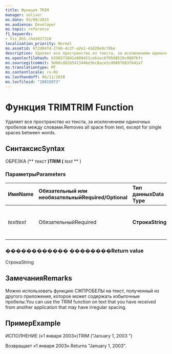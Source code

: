 ```yaml
---
title: Функция TRIM
manager: soliver
ms.date: 03/09/2015
ms.audience: Developer
ms.topic: reference
f1_keywords:
- Vis_DSS.chm1027318
localization_priority: Normal
ms.assetid: 6f2d84fd-27eb-4c2f-a2e1-43d20e0c78be
description: Удаляет все пространство из текста, за исключением одиночных пробелов между словами.
ms.openlocfilehash: b396572041e880451ceb1ec6f0508528c0807bfc
ms.sourcegitcommit: 9d60cd82b5413446e5bc8ace2cd689f683fb41a7
ms.translationtype: MT
ms.contentlocale: ru-RU
ms.lasthandoff: 06/11/2018
ms.locfileid: "19815073"
---
```

# <a name="trim-function"></a><span data-ttu-id="da4c9-103">Функция TRIM</span><span class="sxs-lookup"><span data-stu-id="da4c9-103">TRIM Function</span></span>

<span data-ttu-id="da4c9-104">Удаляет все пространство из текста, за исключением одиночных пробелов между словами.</span><span class="sxs-lookup"><span data-stu-id="da4c9-104">Removes all space from text, except for single spaces between words.</span></span> 
  
## <a name="syntax"></a><span data-ttu-id="da4c9-105">Синтаксис</span><span class="sxs-lookup"><span data-stu-id="da4c9-105">Syntax</span></span>

<span data-ttu-id="da4c9-106">ОБРЕЗКА (** *текст* **)</span><span class="sxs-lookup"><span data-stu-id="da4c9-106">TRIM (** *text* ** )</span></span> 
  
### <a name="parameters"></a><span data-ttu-id="da4c9-107">Параметры</span><span class="sxs-lookup"><span data-stu-id="da4c9-107">Parameters</span></span>

|<span data-ttu-id="da4c9-108">**Имя**</span><span class="sxs-lookup"><span data-stu-id="da4c9-108">**Name**</span></span>|<span data-ttu-id="da4c9-109">**Обязательный или необязательный**</span><span class="sxs-lookup"><span data-stu-id="da4c9-109">**Required/Optional**</span></span>|<span data-ttu-id="da4c9-110">**Тип данных**</span><span class="sxs-lookup"><span data-stu-id="da4c9-110">**Data Type**</span></span>|<span data-ttu-id="da4c9-111">**Описание**</span><span class="sxs-lookup"><span data-stu-id="da4c9-111">**Description**</span></span>|
|:-----|:-----|:-----|:-----|
| <span data-ttu-id="da4c9-112">_text_</span><span class="sxs-lookup"><span data-stu-id="da4c9-112">_text_</span></span> <br/> |<span data-ttu-id="da4c9-113">Обязательный</span><span class="sxs-lookup"><span data-stu-id="da4c9-113">Required</span></span>  <br/> |<span data-ttu-id="da4c9-114">**Строка**</span><span class="sxs-lookup"><span data-stu-id="da4c9-114">**String**</span></span> <br/> |<span data-ttu-id="da4c9-115">Текст, из которого требуется удалить пробелы.</span><span class="sxs-lookup"><span data-stu-id="da4c9-115">The text from which you want to remove spaces.</span></span>  <br/> |
   
### <a name="return-value"></a><span data-ttu-id="da4c9-116">������������ ��������</span><span class="sxs-lookup"><span data-stu-id="da4c9-116">Return value</span></span>

<span data-ttu-id="da4c9-117">Строка</span><span class="sxs-lookup"><span data-stu-id="da4c9-117">String</span></span>
  
## <a name="remarks"></a><span data-ttu-id="da4c9-118">Замечания</span><span class="sxs-lookup"><span data-stu-id="da4c9-118">Remarks</span></span>

<span data-ttu-id="da4c9-119">Можно использовать функцию СЖПРОБЕЛЫ на текст, полученный из другого приложения, которое может содержать избыточные пробелы.</span><span class="sxs-lookup"><span data-stu-id="da4c9-119">You can use the TRIM function on text that you have received from another application that may have irregular spacing.</span></span>
  
## <a name="example"></a><span data-ttu-id="da4c9-120">Пример</span><span class="sxs-lookup"><span data-stu-id="da4c9-120">Example</span></span>

<span data-ttu-id="da4c9-121">ИСПОЛНЕНИЕ («1 января 2003»)</span><span class="sxs-lookup"><span data-stu-id="da4c9-121">TRIM ("January 1, 2003 ")</span></span> 
  
<span data-ttu-id="da4c9-122">Возвращает «1 января 2003».</span><span class="sxs-lookup"><span data-stu-id="da4c9-122">Returns "January 1, 2003".</span></span> 
  

